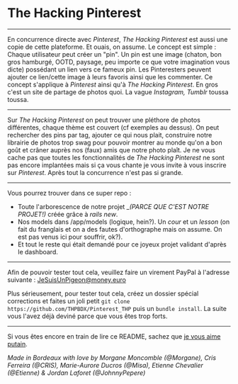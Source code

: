 # The Hacking Pinterest
___

En concurrence directe avec _Pinterest_, _The Hacking Pinterest_ est aussi une copie de cette plateforme. Et ouais, on assume. 
Le concept est simple : Chaque utilisateur peut créer un "pin". Un pin est une image (chaton, bon gros hamburgé, OOTD, paysage, peu importe ce que votre imagination vous dicte) possédant un lien vers ce fameux pin. Les Pinteresters peuvent ajouter ce lien/cette image à leurs favoris ainsi que les commenter. Ce concept s'applique à _Pinterest_ ainsi qu'à _The Hacking Pinterest_.
En gros c'est un site de partage de photos quoi. La vague _Instagram, Tumblr_ toussa toussa.

___

Sur _The Hacking Pinterest_ on peut trouver une pléthore de photos différentes, chaque thème est couvert (cf exemples au dessus). On peut rechercher des pins par tag, ajouter ce qui nous plait, construire notre librairie de photos trop swag pour pouvoir montrer au monde qu'on a bon goût et crâner auprès nos (faux) amis que notre photo plaît.
Je ne vous cache pas que toutes les fonctionnalités de _The Hacking Pinterest_ ne sont pas encore implantées mais si ça vous chante je vous invite à vous inscrire sur _Pinterest_. Après tout la concurrence n'est pas si grande.

___

Vous pourrez trouver dans ce super repo :
*  Toute l'arborescence de notre projet _*(PARCE QUE C'EST NOTRE PROJET!)* créée grâce à _rails new_.
* Nos models dans /app/models (logique, hein?). Un _cour_ et un _lesson_ (on fait du franglais et on a des fautes d'orthographe mais on assume. On est pas venus ici pour souffrir, ok?).
* Et tout le reste qui était demandé pour ce joyeux projet validant d'après le dashboard.

___

Afin de pouvoir tester tout cela, veuillez faire un virement PayPal à l'adresse suivante : JeSuisUnPigeon@money.euro

Plus sérieusement, pour tester tout cela, créez un dossier spécial corrections et faites un joli petit `git clone https://github.com/THPBDX/Pinterest_THP` puis un `bundle install`. La suite vous l'avez déjà deviné parce que vous êtes trop forts. 

___

Si vous êtes encore en train de lire ce README, sachez que [je vous aime putain](https://www.youtube.com/watch?v=oEqLApFLEzA). 

_Made in Bordeaux with love by Morgane Moncomble (@Morgane), Cris Ferreira (@CRIS), Marie-Aurore Ducros (@Misa), Etienne Chevalier (@Etienne) & Jordan Laforet (@JohnnyPepere)_
